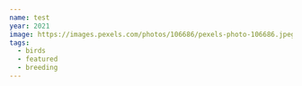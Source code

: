 ```yaml
---
name: test
year: 2021
image: https://images.pexels.com/photos/106686/pexels-photo-106686.jpeg
tags:
  - birds
  - featured
  - breeding
---
```

